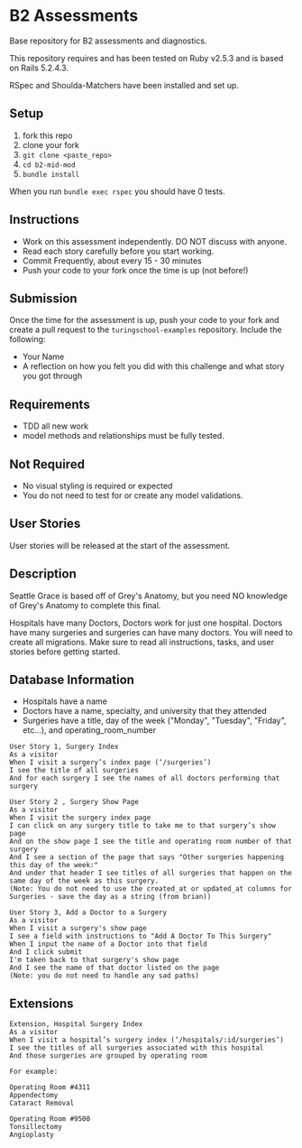 # B2 Assessments

Base repository for B2 assessments and diagnostics.

This repository requires and has been tested on Ruby v2.5.3 and is based on Rails 5.2.4.3.

RSpec and Shoulda-Matchers have been installed and set up.

## Setup

1. fork this repo
2. clone your fork
3. `git clone <paste_repo>`
4. `cd b2-mid-mod`
5. `bundle install`

When you run `bundle exec rspec` you should have 0 tests.

## Instructions

* Work on this assessment independently. DO NOT discuss with anyone.
* Read each story carefully before you start working.
* Commit Frequently, about every 15 - 30 minutes
* Push your code to your fork once the time is up (not before!)

## Submission

Once the time for the assessment is up, push your code to your fork and create a pull request to the `turingschool-examples` repository. Include the following:

* Your Name
* A reflection on how you felt you did with this challenge and what story you got through

## Requirements

* TDD all new work
* model methods and relationships must be fully tested.

## Not Required

* No visual styling is required or expected
* You do not need to test for or create any model validations.

## User Stories

User stories will be released at the start of the assessment.

## Description
Seattle Grace is based off of Grey's Anatomy, but you need NO knowledge of Grey's Anatomy to complete this final.

Hospitals have many Doctors, Doctors work for just one hospital. Doctors have many surgeries and surgeries can have many doctors. You will need to create all migrations. Make sure to read all instructions, tasks, and user stories before getting started.

## Database Information
* Hospitals have a name
* Doctors have a name, specialty, and university that they attended
* Surgeries have a title, day of the week ("Monday", "Tuesday", "Friday", etc...), and operating_room_number


```
User Story 1, Surgery Index
As a visitor
When I visit a surgery’s index page (‘/surgeries’)
I see the title of all surgeries
And for each surgery I see the names of all doctors performing that surgery
```
```
User Story 2 , Surgery Show Page
As a visitor
When I visit the surgery index page
I can click on any surgery title to take me to that surgery’s show page
And on the show page I see the title and operating room number of that surgery
And I see a section of the page that says "Other surgeries happening this day of the week:"
And under that header I see titles of all surgeries that happen on the same day of the week as this surgery.
(Note: You do not need to use the created_at or updated_at columns for Surgeries - save the day as a string (from brian))
```
```
User Story 3, Add a Doctor to a Surgery
As a visitor
When I visit a surgery's show page
I see a field with instructions to "Add A Doctor To This Surgery"
When I input the name of a Doctor into that field
And I click submit
I'm taken back to that surgery's show page
And I see the name of that doctor listed on the page
(Note: you do not need to handle any sad paths)
```

## Extensions

```
Extension, Hospital Surgery Index
As a visitor
When I visit a hospital’s surgery index (‘/hospitals/:id/surgeries’)
I see the titles of all surgeries associated with this hospital
And those surgeries are grouped by operating room

For example:

Operating Room #4311
Appendectomy
Cataract Removal

Operating Room #9500
Tonsillectomy
Angioplasty
```
